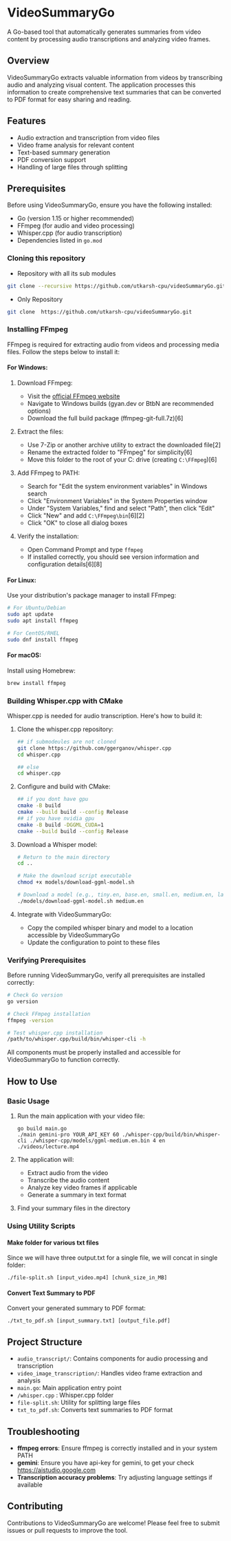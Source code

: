 # VideoSummaryGo

A Go-based tool that automatically generates summaries from video content by processing audio transcriptions and analyzing video frames.

## Overview

VideoSummaryGo extracts valuable information from videos by transcribing audio and analyzing visual content. The application processes this information to create comprehensive text summaries that can be converted to PDF format for easy sharing and reading.

## Features

- Audio extraction and transcription from video files
- Video frame analysis for relevant content
- Text-based summary generation
- PDF conversion support
- Handling of large files through splitting

## Prerequisites

Before using VideoSummaryGo, ensure you have the following installed:

- Go (version 1.15 or higher recommended)
- FFmpeg (for audio and video processing)
- Whisper.cpp (for audio transcription)
- Dependencies listed in `go.mod`


### Cloning this repository

- Repository with all its sub modules
```bash
git clone --recursive https://github.com/utkarsh-cpu/videoSummaryGo.git

```
- Only Repository
 ```bash
git clone  https://github.com/utkarsh-cpu/videoSummaryGo.git

```

### Installing FFmpeg

FFmpeg is required for extracting audio from videos and processing media files. Follow the steps below to install it:

#### For Windows:

1. Download FFmpeg:
   - Visit the [official FFmpeg website](https://ffmpeg.org/download.html)
   - Navigate to Windows builds (gyan.dev or BtbN are recommended options)
   - Download the full build package (ffmpeg-git-full.7z)[6]

2. Extract the files:
   - Use 7-Zip or another archive utility to extract the downloaded file[2]
   - Rename the extracted folder to "FFmpeg" for simplicity[6]
   - Move this folder to the root of your C: drive (creating `C:\FFmpeg`)[6]

3. Add FFmpeg to PATH:
   - Search for "Edit the system environment variables" in Windows search
   - Click "Environment Variables" in the System Properties window
   - Under "System Variables," find and select "Path", then click "Edit"
   - Click "New" and add `C:\FFmpeg\bin`[6][2]
   - Click "OK" to close all dialog boxes

4. Verify the installation:
   - Open Command Prompt and type `ffmpeg`
   - If installed correctly, you should see version information and configuration details[6][8]

#### For Linux:

Use your distribution's package manager to install FFmpeg:
```bash
# For Ubuntu/Debian
sudo apt update
sudo apt install ffmpeg

# For CentOS/RHEL
sudo dnf install ffmpeg
```

#### For macOS:

Install using Homebrew:
```bash
brew install ffmpeg
```

### Building Whisper.cpp with CMake

Whisper.cpp is needed for audio transcription. Here's how to build it:

1. Clone the whisper.cpp repository:
   ```bash
   ## if submodeules are not cloned
   git clone https://github.com/ggerganov/whisper.cpp
   cd whisper.cpp
   
   ## else 
   cd whisper.cpp
   ```

2. Configure and build with CMake:
   ```bash
   ## if you dont have gpu
   cmake -B build
   cmake --build build --config Release
   ## if you have nvidia gpu
   cmake -B build -DGGML_CUDA=1
   cmake --build build --config Release
   ```

3. Download a Whisper model:
   ```bash
   # Return to the main directory
   cd ..
   
   # Make the download script executable
   chmod +x models/download-ggml-model.sh
   
   # Download a model (e.g., tiny.en, base.en, small.en, medium.en, large-v3)
   ./models/download-ggml-model.sh medium.en
   ```

4. Integrate with VideoSummaryGo:
   - Copy the compiled whisper binary and model to a location accessible by VideoSummaryGo
   - Update the configuration to point to these files

### Verifying Prerequisites

Before running VideoSummaryGo, verify all prerequisites are installed correctly:

```bash
# Check Go version
go version

# Check FFmpeg installation
ffmpeg -version

# Test whisper.cpp installation
/path/to/whisper.cpp/build/bin/whisper-cli -h
```

All components must be properly installed and accessible for VideoSummaryGo to function correctly.


## How to Use

### Basic Usage

1. Run the main application with your video file:
   ```
   go build main.go
   ./main gemini-pro YOUR_API_KEY 60 ./whisper-cpp/build/bin/whisper-cli ./whisper-cpp/models/ggml-medium.en.bin 4 en ./videos/lecture.mp4
   ```

2. The application will:
   - Extract audio from the video
   - Transcribe the audio content
   - Analyze key video frames if applicable
   - Generate a summary in text format

3. Find your summary files in the directory

### Using Utility Scripts

#### Make folder for various txt files

Since we will have three output.txt for a single file, we will concat in single folder:

```
./file-split.sh [input_video.mp4] [chunk_size_in_MB]
```

#### Convert Text Summary to PDF

Convert your generated summary to PDF format:

```
./txt_to_pdf.sh [input_summary.txt] [output_file.pdf]
```

## Project Structure

- `audio_transcript/`: Contains components for audio processing and transcription
- `video_image_transcription/`: Handles video frame extraction and analysis
- `main.go`: Main application entry point
- `/whisper.cpp` : Whisper.cpp folder
- `file-split.sh`: Utility for splitting large files
- `txt_to_pdf.sh`: Converts text summaries to PDF format

## Troubleshooting

- **ffmpeg errors**: Ensure ffmpeg is correctly installed and in your system PATH
- **gemini**: Ensure you have api-key for gemini, to get your check https://aistudio.google.com
- **Transcription accuracy problems**: Try adjusting language settings if available

## Contributing

Contributions to VideoSummaryGo are welcome! Please feel free to submit issues or pull requests to improve the tool.
